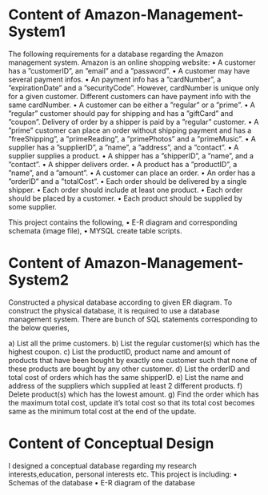 # Content of Amazon-Management-System1 

The following requirements for a database regarding the Amazon management system. Amazon is an online shopping website:
• A customer has a ”customerID”, an ”email” and a ”password”.
• A customer may have several payment infos.
• An payment info has a ”cardNumber”, a ”expirationDate” and a ”securityCode”. However, cardNumber is unique only for a given customer. Different customers can have payment info with the
same cardNumber.
• A customer can be either a ”regular” or a ”prime”.
• A ”regular” customer should pay for shipping and has a ”giftCard” and ”coupon”. Delivery of
order by a shipper is paid by a ”regular” customer.
• A ”prime” customer can place an order without shipping payment and has a ”freeShipping”, a
”primeReading”, a ”primePhotos” and a ”primeMusic”.
• A supplier has a ”supplierID”, a ”name”, a ”address”, and a ”contact”.
• A supplier supplies a product.
• A shipper has a ”shipperID”, a ”name”, and a ”contact”.
• A shipper delivers order.
• A product has a ”productID”, a ”name”, and a ”amount”.
• A customer can place an order.
• An order has a ”orderID” and a ”totalCost”.
• Each order should be delivered by a single shipper.
• Each order should include at least one product.
• Each order should be placed by a customer.
• Each product should be supplied by some supplier.

This project contains the following,
• E-R diagram and corresponding schemata (image file),
• MYSQL create table scripts.


# Content of Amazon-Management-System2
Constructed a physical database according to given ER diagram. To construct the physical database, it
is required to use a database management system.
There are bunch of  SQL statements corresponding to the below queries,

a) List all the prime customers.
b) List the regular customer(s) which has the highest coupon.
c) List the productID, product name and amount of products that have been bought by exactly
one customer such that none of these products are bought by any other customer.
d) List the orderID and total cost of orders which has the same shipperID.
e) List the name and address of the suppliers which supplied at least 2 different products.
f) Delete product(s) which has the lowest amount.
g) Find the order which has the maximum total cost, update it’s total cost so that its total cost
becomes same as the minimum total cost at the end of the update.

# Content of Conceptual Design
I designed a conceptual database regarding my research interests,education, personal interests etc. 
 This project is including:
• Schemas of the database
• E-R diagram of the database



